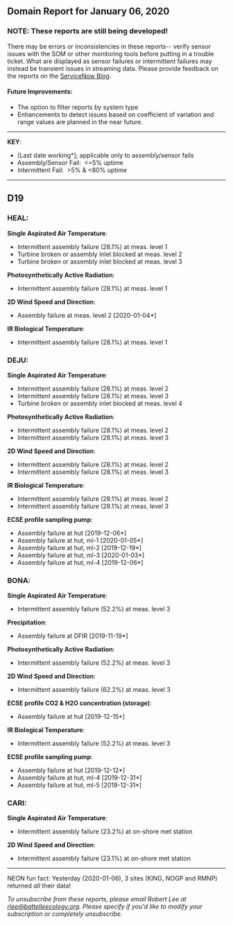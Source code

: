 ## Domain Report for January 06, 2020


### NOTE: These reports are still being developed!
There may be errors or inconsistencies in these reports-- verify sensor issues with the SOM or other monitoring tools before putting in a trouble ticket. What are displayed as sensor failures or intermittent failures may instead be transient issues in streaming data.
Please provide feedback on the reports on the [ServiceNow Blog](https://neon.service-now.com/community?id=community_blog&sys_id=9b4fbe8adbed734017ecf9041d9619be).

#### Future Improvements: 
 - The option to filter reports by system type 
 - Enhancements to detect issues based on coefficient of variation and range values are planned in the near future.

***

**KEY**:

 - [Last date working*]; applicable only to assembly/sensor fails
 - Assembly/Sensor Fail:&nbsp;&nbsp;<=5% uptime
 - Intermittent Fail:&nbsp;&nbsp;>5% & <80% uptime

***
## D19

### HEAL:

**Single Aspirated Air Temperature**:
 - Intermittent assembly failure (28.1%) at meas. level 1
 - Turbine broken or assembly inlet blocked at meas. level 2
 - Turbine broken or assembly inlet blocked at meas. level 3

**Photosynthetically Active Radiation**:
 - Intermittent assembly failure (28.1%) at meas. level 1

**2D Wind Speed and Direction**:
 - Assembly failure at meas. level 2 [2020-01-04*]

**IR Biological Temperature**:
 - Intermittent assembly failure (28.1%) at meas. level 1

### DEJU:

**Single Aspirated Air Temperature**:
 - Intermittent assembly failure (28.1%) at meas. level 2
 - Intermittent assembly failure (28.1%) at meas. level 3
 - Turbine broken or assembly inlet blocked at meas. level 4

**Photosynthetically Active Radiation**:
 - Intermittent assembly failure (28.1%) at meas. level 2
 - Intermittent assembly failure (28.1%) at meas. level 3

**2D Wind Speed and Direction**:
 - Intermittent assembly failure (28.1%) at meas. level 2
 - Intermittent assembly failure (28.1%) at meas. level 3

**IR Biological Temperature**:
 - Intermittent assembly failure (28.1%) at meas. level 2
 - Intermittent assembly failure (28.1%) at meas. level 3

**ECSE profile sampling pump**:
 - Assembly failure at hut [2019-12-06*]
 - Assembly failure at hut, ml-1 [2020-01-05*]
 - Assembly failure at hut, ml-2 [2019-12-19*]
 - Assembly failure at hut, ml-3 [2020-01-03*]
 - Assembly failure at hut, ml-4 [2019-12-06*]

### BONA:

**Single Aspirated Air Temperature**:
 - Intermittent assembly failure (52.2%) at meas. level 3

**Precipitation**:
 - Assembly failure at DFIR [2019-11-19*]

**Photosynthetically Active Radiation**:
 - Intermittent assembly failure (52.2%) at meas. level 3

**2D Wind Speed and Direction**:
 - Intermittent assembly failure (62.2%) at meas. level 3

**ECSE profile CO2 & H2O concentration (storage)**:
 - Assembly failure at hut [2019-12-15*]

**IR Biological Temperature**:
 - Intermittent assembly failure (52.2%) at meas. level 3

**ECSE profile sampling pump**:
 - Assembly failure at hut [2019-12-12*]
 - Assembly failure at hut, ml-4 [2019-12-31*]
 - Assembly failure at hut, ml-5 [2019-12-31*]

### CARI:

**Single Aspirated Air Temperature**:
 - Intermittent assembly failure (23.2%) at on-shore met station

**2D Wind Speed and Direction**:
 - Intermittent assembly failure (23.1%) at on-shore met station

***
NEON fun fact: Yesterday (2020-01-06), 3 sites (KING, NOGP and RMNP) returned _all_ their data!

_To unsubscribe from these reports, please email Robert Lee at rlee@battelleecology.org. Please specify if you'd like to modify your subscription or completely unsubscribe._
